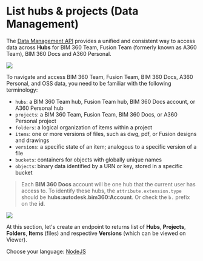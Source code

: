# List hubs & projects (Data Management)

The [Data Management API](https://developer.autodesk.com/en/docs/data/v2/overview/) provides a unified and consistent way to access data across **Hubs** for BIM 360 Team, Fusion Team (formerly known as A360 Team), BIM 360 Docs and A360 Personal.

![](https://developer.doc.autodesk.com/bPlouYTd/8/_images/entities_and_domains.png)

To navigate and access BIM 360 Team, Fusion Team, BIM 360 Docs, A360 Personal, and OSS data, you need to be familiar with the following terminology:

- `hubs`: a BIM 360 Team hub, Fusion Team hub, BIM 360 Docs account, or A360 Personal hub
- `projects`: a BIM 360 Team, Fusion Team, BIM 360 Docs, or A360 Personal project
- `folders`: a logical organization of items within a project
- `items`: one or more versions of files, such as dwg, pdf, or Fusion designs and drawings
- `versions`: a specific state of an item; analogous to a specific version of a file
- `buckets`: containers for objects with globally unique names
- `objects`: binary data identified by a URN or key, stored in a specific bucket

> Each **BIM 360 Docs** account will be one hub that the current user has access to. To identify these hubs, the `attribute.extension.type` should be **hubs:autodesk.bim360:Account**. Or check the `b.` prefix on the **id**. 

![](https://developer.doc.autodesk.com/bPlouYTd/8/_images/hub_extension_types.png)

At this section, let's create an endpoint to returns list of **Hubs**, **Projects**, **Folders**, **Items** (files) and respective **Versions** (which can be viewed on Viewer).
 
Choose your language: [NodeJS](datamanagement/hubs/nodejs)

